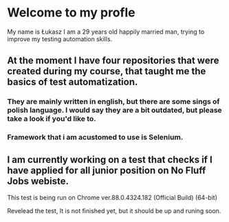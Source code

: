 # Welcome to my profle

My name is Łukasz I am a 29 years old happily married man, trying to improve my testing automation skills.


## At the moment I have four repositories that were created during my course, that taught me the basics of test automatization.
  ### They are mainly written in english, but there are some sings of polish language. I would say they are a bit outdated, but please take a look if you'd like to.

### Framework that i am acustomed to use is Selenium.

## I am currently working on a test that checks if I have applied for all junior position on No Fluff Jobs webiste.

This test is being run on Chrome ver.88.0.4324.182 (Official Build) (64-bit)

Revelead the test, It is not finished yet, but it should be up and runing soon.

<!--
**lukcaster/lukcaster** is a ✨ _special_ ✨ repository because its `README.md` (this file) appears on your GitHub profile.

Here are some ideas to get you started:

- 🔭 I’m currently working on ...
- 🌱 I’m currently learning ...
- 👯 I’m looking to collaborate on ...
- 🤔 I’m looking for help with ...
- 💬 Ask me about ...
- 📫 How to reach me: ...
- 😄 Pronouns: ...
- ⚡ Fun fact: ...
-->
